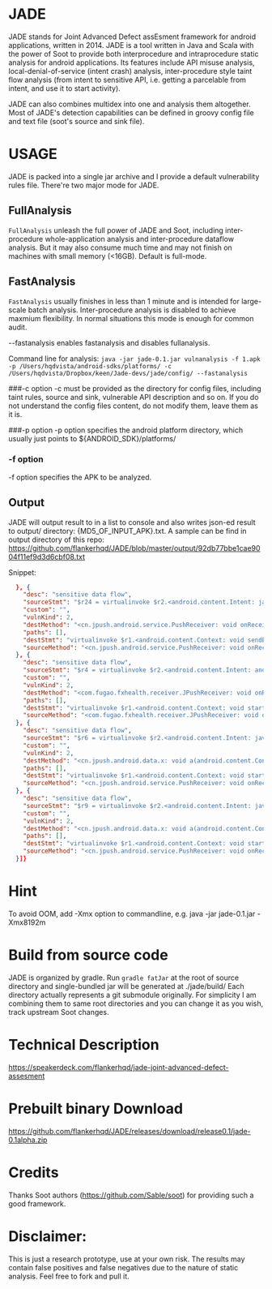 # JADE
JADE stands for Joint Advanced Defect assEsment framework for android applications, written in 2014. JADE is a tool written in Java and Scala with the power of Soot to provide 
both interprocedure and intraprocedure static analysis for android applications. Its features include API misuse analysis, local-denial-of-service
(intent crash) analysis, inter-procedure style taint flow analysis (from intent to sensitive API, i.e. getting a parcelable from intent, and
use it to start activity).

JADE can also combines multidex into one and analysis them altogether. Most of JADE's detection capabilities can be defined in groovy config file and text file (soot's source and sink file).

# USAGE
JADE is packed into a single jar archive and I provide a default vulnerability rules file. There're two major mode for JADE.

## FullAnalysis
`FullAnalysis` unleash the full power of JADE and Soot, including inter-procedure whole-application analysis and inter-procedure dataflow analysis.
But it may also consume much time and may not finish on machines with small memory (<16GB). Default is full-mode.
## FastAnalysis
`FastAnalysis` usually finishes in less than 1 minute and is intended for large-scale batch analysis. Inter-procedure analysis is disabled
to achieve maxmium flexibility. In normal situations this mode is enough for common audit.

--fastanalysis enables fastanalysis and disables fullanalysis.

Command line for analysis:
`java -jar jade-0.1.jar vulnanalysis -f 1.apk -p /Users/hqdvista/android-sdks/platforms/ -c /Users/hqdvista/Dropbox/keen/Jade-devs/jade/config/ --fastanalysis`

###-c option
-c must be provided as the directory for config files, including taint rules, source and sink, vulnerable API description and so on. If you do
not understand the config files content, do not modify them, leave them as it is.

###-p option
-p option specifies the android platform directory, which usually just points to ${ANDROID_SDK}/platforms/

### -f option
-f option specifies the APK to be analyzed.

## Output
JADE will output result to in a list to console and also writes json-ed result to output/ directory: {MD5_OF_INPUT_APK}.txt. A sample can be 
find in output directory of this repo: https://github.com/flankerhqd/JADE/blob/master/output/92db77bbe1cae9004f11ef9d3d6cbf08.txt

Snippet:

```json
  }, {
    "desc": "sensitive data flow",
    "sourceStmt": "$r24 = virtualinvoke $r2.<android.content.Intent: java.lang.String getStringExtra(java.lang.String)>($r24)",
    "custom": "",
    "vulnKind": 2,
    "destMethod": "<cn.jpush.android.service.PushReceiver: void onReceive(android.content.Context,android.content.Intent)>",
    "paths": [],
    "destStmt": "virtualinvoke $r1.<android.content.Context: void sendBroadcast(android.content.Intent,java.lang.String)>($r27, $r24)",
    "sourceMethod": "<cn.jpush.android.service.PushReceiver: void onReceive(android.content.Context,android.content.Intent)>"
  }, {
    "desc": "sensitive data flow",
    "sourceStmt": "$r4 = virtualinvoke $r2.<android.content.Intent: android.os.Bundle getExtras()>()",
    "custom": "",
    "vulnKind": 2,
    "destMethod": "<com.fugao.fxhealth.receiver.JPushReceiver: void onReceive(android.content.Context,android.content.Intent)>",
    "paths": [],
    "destStmt": "virtualinvoke $r1.<android.content.Context: void startActivity(android.content.Intent)>($r2)",
    "sourceMethod": "<com.fugao.fxhealth.receiver.JPushReceiver: void onReceive(android.content.Context,android.content.Intent)>"
  }, {
    "desc": "sensitive data flow",
    "sourceStmt": "$r6 = virtualinvoke $r2.<android.content.Intent: java.lang.String getStringExtra(java.lang.String)>($r6)",
    "custom": "",
    "vulnKind": 2,
    "destMethod": "<cn.jpush.android.data.x: void a(android.content.Context)>",
    "paths": [],
    "destStmt": "virtualinvoke $r1.<android.content.Context: void startActivity(android.content.Intent)>($r2)",
    "sourceMethod": "<cn.jpush.android.service.PushReceiver: void onReceive(android.content.Context,android.content.Intent)>"
  }, {
    "desc": "sensitive data flow",
    "sourceStmt": "$r9 = virtualinvoke $r2.<android.content.Intent: java.lang.String getStringExtra(java.lang.String)>($r9)",
    "custom": "",
    "vulnKind": 2,
    "destMethod": "<cn.jpush.android.data.x: void a(android.content.Context)>",
    "paths": [],
    "destStmt": "virtualinvoke $r1.<android.content.Context: void startActivity(android.content.Intent)>($r2)",
    "sourceMethod": "<cn.jpush.android.service.PushReceiver: void onReceive(android.content.Context,android.content.Intent)>"
  }]}
```

# Hint
To avoid OOM, add -Xmx option to commandline, e.g. java -jar jade-0.1.jar -Xmx8192m

# Build from source code

JADE is organized by gradle. Run `gradle fatJar` at the root of source directory and single-bundled jar will be generated at ./jade/build/
Each directory actually represents a git submodule originally. For simplicity I am combining them to same root directories and you can change it 
as you wish, track upstream Soot changes.

# Technical Description

https://speakerdeck.com/flankerhqd/jade-joint-advanced-defect-assesment

# Prebuilt binary Download

https://github.com/flankerhqd/JADE/releases/download/release0.1/jade-0.1alpha.zip

# Credits
Thanks Soot authors (https://github.com/Sable/soot) for providing such a good framework.

# Disclaimer:
This is just a research prototype, use at your own risk. The results may contain false positives and false negatives due to the nature of static
analysis. Feel free to fork and pull it.
